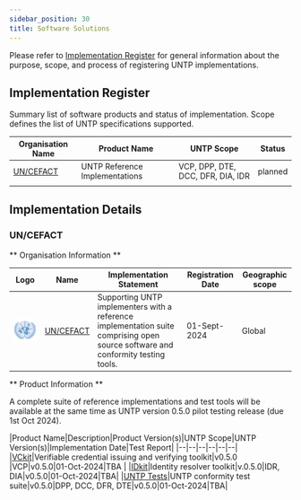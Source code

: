 ```yaml
---
sidebar_position: 30
title: Software Solutions
---
```


Please refer to [Implementation Register](index.md) for general information about the purpose, scope, and process of registering UNTP implementations.


## Implementation Register

Summary list of software products and status of implementation.  Scope defines the list of UNTP specifications supported. 


|Organisation Name |Product Name|UNTP Scope|Status|
|--|--|--|--|
|[UN/CEFACT](#uncefact)|UNTP Reference Implementations|VCP, DPP, DTE, DCC, DFR, DIA, IDR|planned| 
| | | | |


## Implementation Details


### UN/CEFACT

** Organisation Information **

|Logo|Name|Implementation Statement|Registration Date|Geographic scope|
|--|--|--|--|--|
|![uncefact](../../implementations/uncefact/logo.png)|[UN/CEFACT](https://unece.org/trade/uncefact)|Supporting UNTP implementers with a reference implementation suite comprising open source software and conformity testing tools.|01-Sept-2024|Global|

** Product Information **

A complete suite of reference implementations and test tools will be available at the same time as UNTP version 0.5.0 pilot testing release (due 1st Oct 2024).

|Product Name|Description|Product Version(s)|UNTP Scope|UNTP Version(s)|Implementation Date|Test Report|
|--|--|--|--|--|--|
|[VCkit](https://github.com/uncefact/project-vckit)|Verifiable credential issuing and verifying toolkit|v0.5.0 |VCP|v0.5.0|01-Oct-2024|TBA |
|[IDkit](https://github.com/uncefact/project-identity-resolver)|Identity resolver toolkit|v.0.5.0|IDR, DIA|v0.5.0|01-Oct-2024|TBA|
|[UNTP Tests](https://github.com/uncefact/tests-untp)|UNTP conformity test suite|v0.5.0|DPP, DCC, DFR, DTE|v0.5.0|01-Oct-2024|TBA|







